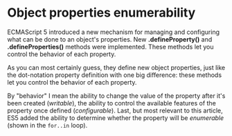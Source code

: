 # Object properties enumerability

ECMAScript 5 introduced a new mechanism for managing and configuring what can be done to an object's properties. New **.defineProperty()** and **.defineProperties()** methods were implemented. These methods let you control the behavior of each property.

As you can most certainly guess, they define new object properties, just like the dot-notation property definition with one big difference: these methods let you control the behavior of each property.

By "behavior" I mean the ability to change the value of the property after it's been created (_writable_), the ability to control the available features of the property once defined (_configurable_). Last, but most relevant to this article, ES5 added the ability to determine whether the property will be _enumerable_ (shown in the `for..in` loop).